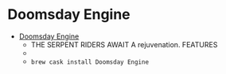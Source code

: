 # Doomsday Engine
- [Doomsday Engine](https://dengine.net/)
  -  THE SERPENT RIDERS AWAIT A rejuvenation. FEATURES
  - 
  - `brew cask install Doomsday Engine`
